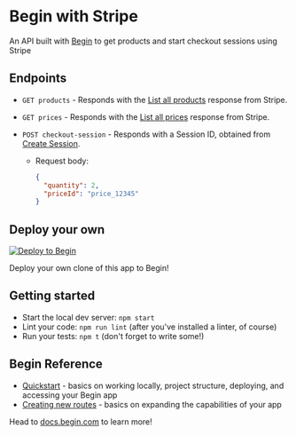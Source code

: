 # Begin with Stripe

An API built with [Begin](https://begin.com) to get products and start checkout sessions using Stripe

## Endpoints

- `GET products` - Responds with the [List all products](https://stripe.com/docs/api/products/list?lang=node) response from Stripe.
- `GET prices` - Responds with the [List all prices](https://stripe.com/docs/api/prices/list?lang=node) response from Stripe.
- `POST checkout-session` - Responds with a Session ID, obtained from [Create Session](https://stripe.com/docs/api/checkout/sessions/create).

  - Request body:

    ```json
    {
      "quantity": 2,
      "priceId": "price_12345"
    }
    ```

## Deploy your own

[![Deploy to Begin](https://static.begin.com/deploy-to-begin.svg)](https://begin.com/apps/create?template=https://github.com/lwcooper/begin-with-stripe)

Deploy your own clone of this app to Begin!

## Getting started

- Start the local dev server: `npm start`
- Lint your code: `npm run lint` (after you've installed a linter, of course)
- Run your tests: `npm t` (don't forget to write some!)

## Begin Reference

- [Quickstart](https://docs.begin.com/en/guides/quickstart/) - basics on working locally, project structure, deploying, and accessing your Begin app
- [Creating new routes](https://docs.begin.com/en/functions/creating-new-functions) - basics on expanding the capabilities of your app

Head to [docs.begin.com](https://docs.begin.com/) to learn more!
